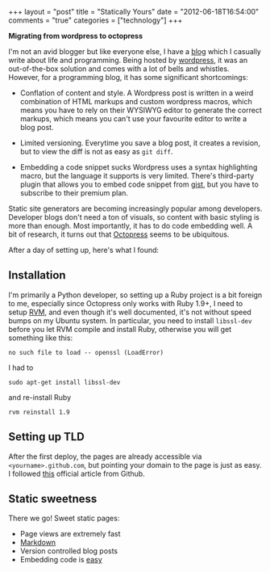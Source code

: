 +++
layout = "post"
title = "Statically Yours"
date = "2012-06-18T16:54:00"
comments = "true"
categories = ["technology"]
+++

**Migrating from wordpress to octopress**

I'm not an avid blogger but like everyone else, I have a [blog](http://reminiscential.wordpress.com) which I casually write about life and programming. Being hosted by [wordpress](http://wordpress.org), it was an out-of-the-box solution and comes with a lot of bells and whistles. However, for a programming blog, it has some significant shortcomings:

*  Conflation of content and style.
   A Wordpress post is written in a weird combination of HTML markups and custom wordpress macros, which means you have to rely on their WYSIWYG editor to generate the correct markups, which means you can't use your favourite editor to write a blog post.

*  Limited versioning.
   Everytime you save a blog post, it creates a revision, but to view the diff is not as easy as `git diff`.

*  Embedding a code snippet sucks
   Wordpress uses a syntax highlighting macro, but the language it supports is very limited. There's third-party plugin that allows you to embed code snippet from [gist](http://gist.github.com), but you have to subscribe to their premium plan.

Static site generators are becoming increasingly popular among developers. Developer blogs don't need a ton of visuals, so content with basic styling is more than enough. Most importantly, it has to do code embedding well. A bit of research, it turns out that [Octopress](octopress.org) seems to be ubiquitous.

After a day of setting up, here's what I found:

## Installation

I'm primarily a Python developer, so setting up a Ruby project is a bit foreign to me, especially since Octopress only works with Ruby 1.9+, I need to setup [RVM](http://rvm.io), and even though it's well documented, it's not without speed bumps on my Ubuntu system. In particular, you need to install `libssl-dev` before you let RVM compile and install Ruby, otherwise you will get something like this:

```
no such file to load -- openssl (LoadError)
```

I had to
```
sudo apt-get install libssl-dev
```

and re-install Ruby
```
rvm reinstall 1.9
```

## Setting up TLD

After the first deploy, the pages are already accessible via `<yourname>.github.com`, but pointing your domain to the page is just as easy. I followed [this](https://help.github.com/articles/setting-up-a-custom-domain-with-pages) official article from Github.

## Static sweetness

There we go! Sweet static pages:

* Page views are extremely fast
* [Markdown](http://daringfireball.net/projects/markdown/syntax)
* Version controlled blog posts
* Embedding code is [easy](http://octopress.org/docs/blogging/code/)
